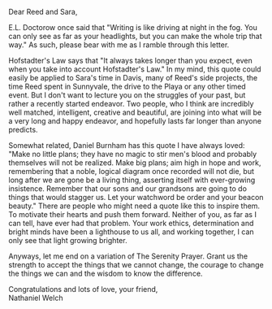 Dear Reed and Sara,

E.L. Doctorow once said that "Writing is like driving at night in the fog. You can only see as far as your headlights, but you can make the whole trip that way." As such, please bear with me as I ramble through this letter.

Hofstadter's Law says that "It always takes longer than you expect, even when you take into account Hofstadter's Law." In my mind, this quote could easily be applied to Sara's time in Davis, many of Reed's side projects, the time Reed spent in Sunnyvale, the drive to the Playa or any other timed event. But I don't want to lecture you on the struggles of your past, but rather a recently started endeavor. Two people, who I think are incredibly well matched, intelligent, creative and beautiful, are joining into what will be a very long and happy endeavor, and hopefully lasts far longer than anyone predicts.

Somewhat related, Daniel Burnham has this quote I have always loved: "Make no little plans; they have no magic to stir men's blood and probably themselves will not be realized. Make big plans; aim high in hope and work, remembering that a noble, logical diagram once recorded will not die, but long after we are gone be a living thing, asserting itself with ever-growing insistence. Remember that our sons and our grandsons are going to do things that would stagger us. Let your watchword be order and your beacon beauty." There are people who might need a quote like this to inspire them. To motivate their hearts and push them forward. Neither of you, as far as I can tell, have ever had that problem. Your work ethics, determination and bright minds have been a lighthouse to us all, and working together, I can only see that light growing brighter.

Anyways, let me end on a variation of The Serenity Prayer. Grant us the strength to accept the things that we cannot change, the courage to change the things we can and the wisdom to know the difference.

Congratulations and lots of love, your friend,  
Nathaniel Welch
